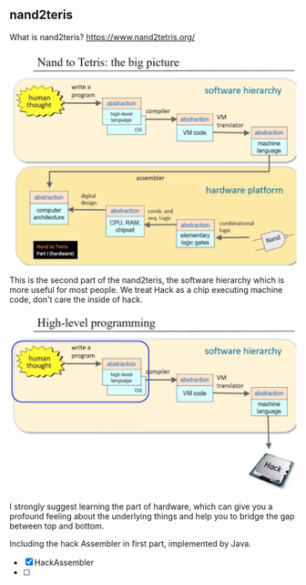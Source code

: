 ## nand2teris

What is nand2teris?
https://www.nand2tetris.org/

![](img/big-picture.png)

This is the second part of the nand2teris, the software hierarchy which is more useful for most people.
We treat Hack as a chip executing machine code, don't care the inside of hack.

![](img/software.png)

I strongly suggest learning the part of hardware, which can give you a profound feeling about the underlying things 
and help you to bridge the gap between top and bottom.

Including the hack Assembler in first part, implemented by Java.




- [x] HackAssembler
- [ ] 
